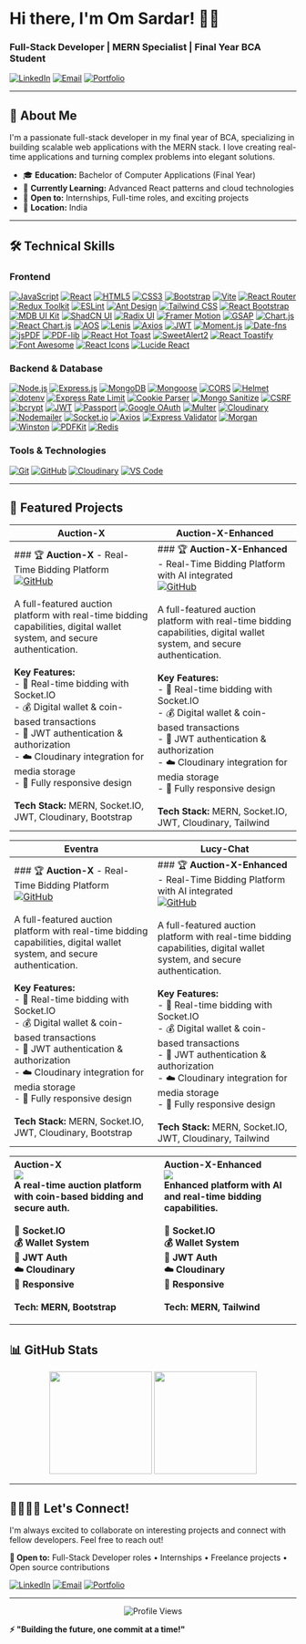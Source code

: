 # Hi there, I'm Om Sardar! 👋🏻

### Full-Stack Developer | MERN Specialist | Final Year BCA Student

[![LinkedIn](https://img.shields.io/badge/LinkedIn-0077B5?style=flat&logo=linkedin&logoColor=white)](https://www.linkedin.com/in/om-sardar/)
[![Email](https://img.shields.io/badge/Email-D14836?style=flat&logo=gmail&logoColor=white)](mailto:omsardar14@gmail.com)
[![Portfolio](https://img.shields.io/badge/Portfolio-FF5722?style=flat&logo=google-chrome&logoColor=white)](https://yourportfolio.com)

---

## 🚀 About Me

I'm a passionate full-stack developer in my final year of BCA, specializing in building scalable web applications with the MERN stack. I love creating real-time applications and turning complex problems into elegant solutions.

- 🎓 **Education:** Bachelor of Computer Applications (Final Year)
- 🌱 **Currently Learning:** Advanced React patterns and cloud technologies
- 💼 **Open to:** Internships, Full-time roles, and exciting projects
- 📍 **Location:** India

---

## 🛠️ Technical Skills

### **Frontend**
[![JavaScript](https://img.shields.io/badge/JavaScript-F7DF1E?style=flat&logo=javascript&logoColor=black)](https://developer.mozilla.org/en-US/docs/Web/JavaScript) 
[![React](https://img.shields.io/badge/React-20232A?style=flat&logo=react&logoColor=61DAFB)](https://react.dev/)
[![HTML5](https://img.shields.io/badge/HTML5-E34F26?style=flat&logo=html5&logoColor=white)](https://developer.mozilla.org/en-US/docs/Web/HTML)
[![CSS3](https://img.shields.io/badge/CSS3-1572B6?style=flat&logo=css3&logoColor=white)](https://developer.mozilla.org/en-US/docs/Web/CSS)
[![Bootstrap](https://img.shields.io/badge/Bootstrap-563D7C?style=flat&logo=bootstrap&logoColor=white)](https://getbootstrap.com/)
[![Vite](https://img.shields.io/badge/Vite-646CFF?style=flat&logo=vite&logoColor=white)](https://vitejs.dev/)
[![React Router](https://img.shields.io/badge/React_Router-CA4245?style=flat&logo=react-router&logoColor=white)](https://reactrouter.com/)
[![Redux Toolkit](https://img.shields.io/badge/Redux_Toolkit-593D88?style=flat&logo=redux&logoColor=white)](https://redux-toolkit.js.org/)
[![ESLint](https://img.shields.io/badge/ESLint-4B32C3?style=flat&logo=eslint&logoColor=white)](https://eslint.org/)
[![Ant Design](https://img.shields.io/badge/Ant_Design-0170FE?style=flat&logo=ant-design&logoColor=white)](https://ant.design/)
[![Tailwind CSS](https://img.shields.io/badge/Tailwind_CSS-38B2AC?style=flat&logo=tailwind-css&logoColor=white)](https://tailwindcss.com/)
[![React Bootstrap](https://img.shields.io/badge/React_Bootstrap-7952B3?style=flat&logo=bootstrap&logoColor=white)](https://react-bootstrap.github.io/)
[![MDB UI Kit](https://img.shields.io/badge/MDB_UI_Kit-2196F3?style=flat&logo=material-design&logoColor=white)](https://mdbootstrap.com/)
[![ShadCN UI](https://img.shields.io/badge/ShadCN_UI-000000?style=flat&logo=shadcnui&logoColor=white)](https://ui.shadcn.com/)
[![Radix UI](https://img.shields.io/badge/Radix_UI-161618?style=flat&logo=radix-ui&logoColor=white)](https://www.radix-ui.com/)
[![Framer Motion](https://img.shields.io/badge/Framer_Motion-0055FF?style=flat&logo=framer&logoColor=white)](https://www.framer.com/motion/)
[![GSAP](https://img.shields.io/badge/GSAP-88CE02?style=flat&logo=greensock&logoColor=white)](https://greensock.com/gsap/)
[![Chart.js](https://img.shields.io/badge/Chart.js-FF6384?style=flat&logo=chart.js&logoColor=white)](https://www.chartjs.org/)
[![React Chart.js](https://img.shields.io/badge/React_Chart.js-FF6384?style=flat&logo=chart.js&logoColor=white)](https://react-chartjs-2.js.org/)
[![AOS](https://img.shields.io/badge/AOS-4285F4?style=flat&logo=javascript&logoColor=white)](https://michalsnik.github.io/aos/)
[![Lenis](https://img.shields.io/badge/Lenis-000000?style=flat&logo=javascript&logoColor=white)](https://lenis.studiofreight.com/)
[![Axios](https://img.shields.io/badge/Axios-5A29E4?style=flat&logo=axios&logoColor=white)](https://axios-http.com/)
[![JWT](https://img.shields.io/badge/JWT-000000?style=flat&logo=JSON%20web%20tokens&logoColor=white)](https://jwt.io/)
[![Moment.js](https://img.shields.io/badge/Moment.js-2C5aa0?style=flat&logo=moment.js&logoColor=white)](https://momentjs.com/)
[![Date-fns](https://img.shields.io/badge/Date--fns-770C56?style=flat&logo=date-fns&logoColor=white)](https://date-fns.org/)
[![jsPDF](https://img.shields.io/badge/jsPDF-FF5722?style=flat&logo=adobe-acrobat-reader&logoColor=white)](https://github.com/parallax/jsPDF)
[![PDF-lib](https://img.shields.io/badge/PDF--lib-FF5722?style=flat&logo=adobe-acrobat-reader&logoColor=white)](https://pdf-lib.js.org/)
[![React Hot Toast](https://img.shields.io/badge/React_Hot_Toast-FF6B6B?style=flat&logo=react&logoColor=white)](https://react-hot-toast.com/)
[![SweetAlert2](https://img.shields.io/badge/SweetAlert2-3085d6?style=flat&logo=javascript&logoColor=white)](https://sweetalert2.github.io/)
[![React Toastify](https://img.shields.io/badge/React_Toastify-FF6B6B?style=flat&logo=react&logoColor=white)](https://fkhadra.github.io/react-toastify/)
[![Font Awesome](https://img.shields.io/badge/Font_Awesome-339AF0?style=flat&logo=fontawesome&logoColor=white)](https://fontawesome.com/)
[![React Icons](https://img.shields.io/badge/React_Icons-61DAFB?style=flat&logo=react&logoColor=black)](https://react-icons.github.io/react-icons/)
[![Lucide React](https://img.shields.io/badge/Lucide_React-F56565?style=flat&logo=lucide&logoColor=white)](https://lucide.dev/)


### **Backend & Database**

[![Node.js](https://img.shields.io/badge/Node.js-43853D?style=flat&logo=node.js&logoColor=white)](https://nodejs.org/)
[![Express.js](https://img.shields.io/badge/Express.js-404D59?style=flat&logo=express&logoColor=white)](https://expressjs.com/)
[![MongoDB](https://img.shields.io/badge/MongoDB-4EA94B?style=flat&logo=mongodb&logoColor=white)](https://www.mongodb.com/)
[![Mongoose](https://img.shields.io/badge/Mongoose-880000?style=flat&logo=mongoose&logoColor=white)](https://mongoosejs.com/)
[![CORS](https://img.shields.io/badge/CORS-FF6C37?style=flat&logo=javascript&logoColor=white)](https://github.com/expressjs/cors)
[![Helmet](https://img.shields.io/badge/Helmet-000000?style=flat&logo=helmet&logoColor=white)](https://helmetjs.github.io/)
[![dotenv](https://img.shields.io/badge/dotenv-ECD53F?style=flat&logo=dotenv&logoColor=black)](https://github.com/motdotla/dotenv)
[![Express Rate Limit](https://img.shields.io/badge/Rate_Limit-FF6B6B?style=flat&logo=express&logoColor=white)](https://github.com/nfriedly/express-rate-limit)
[![Cookie Parser](https://img.shields.io/badge/Cookie_Parser-8B4513?style=flat&logo=javascript&logoColor=white)](https://github.com/expressjs/cookie-parser)
[![Mongo Sanitize](https://img.shields.io/badge/Mongo_Sanitize-4EA94B?style=flat&logo=mongodb&logoColor=white)](https://github.com/fiznool/express-mongo-sanitize)
[![CSRF](https://img.shields.io/badge/CSRF-DC143C?style=flat&logo=security&logoColor=white)](https://github.com/expressjs/csurf)
[![bcrypt](https://img.shields.io/badge/bcrypt-3178C6?style=flat&logo=npm&logoColor=white)](https://github.com/kelektiv/node.bcrypt.js)
[![JWT](https://img.shields.io/badge/JWT-000000?style=flat&logo=JSON%20web%20tokens&logoColor=white)](https://jwt.io/)
[![Passport](https://img.shields.io/badge/Passport-34E27A?style=flat&logo=passport&logoColor=white)](http://www.passportjs.org/)
[![Google OAuth](https://img.shields.io/badge/Google_OAuth-4285F4?style=flat&logo=google&logoColor=white)](https://developers.google.com/identity/protocols/oauth2)
[![Multer](https://img.shields.io/badge/Multer-FF6600?style=flat&logo=javascript&logoColor=white)](https://github.com/expressjs/multer)
[![Cloudinary](https://img.shields.io/badge/Cloudinary-3448C5?style=flat&logo=cloudinary&logoColor=white)](https://cloudinary.com/)
[![Nodemailer](https://img.shields.io/badge/Nodemailer-339933?style=flat&logo=nodemailer&logoColor=white)](https://nodemailer.com/)
[![Socket.io](https://img.shields.io/badge/Socket.io-010101?style=flat&logo=socket.io&logoColor=white)](https://socket.io/)
[![Axios](https://img.shields.io/badge/Axios-5A29E4?style=flat&logo=axios&logoColor=white)](https://axios-http.com/)
[![Express Validator](https://img.shields.io/badge/Express_Validator-404D59?style=flat&logo=express&logoColor=white)](https://express-validator.github.io/)
[![Morgan](https://img.shields.io/badge/Morgan-000000?style=flat&logo=javascript&logoColor=white)](https://github.com/expressjs/morgan)
[![Winston](https://img.shields.io/badge/Winston-231F20?style=flat&logo=winston&logoColor=white)](https://github.com/winstonjs/winston)
[![PDFKit](https://img.shields.io/badge/PDFKit-FF5722?style=flat&logo=adobe-acrobat-reader&logoColor=white)](https://pdfkit.org/)
[![Redis](https://img.shields.io/badge/Redis-DC382D?style=flat&logo=redis&logoColor=white)](https://redis.io/)

### **Tools & Technologies**
[![Git](https://img.shields.io/badge/Git-F05032?style=flat&logo=git&logoColor=white)](https://git-scm.com/)
[![GitHub](https://img.shields.io/badge/GitHub-100000?style=flat&logo=github&logoColor=white)](https://github.com/)
[![Cloudinary](https://img.shields.io/badge/Cloudinary-3448C5?style=flat&logo=cloudinary&logoColor=white)](https://cloudinary.com/)
[![VS Code](https://img.shields.io/badge/VS_Code-0078D4?style=flat&logo=visual%20studio%20code&logoColor=white)](https://code.visualstudio.com/)

---

## 🚀 Featured Projects

| **Auction-X** | **Auction-X-Enhanced** |
|---------------|---------------|
| ### 🏆 **Auction-X** - Real-Time Bidding Platform<br>[![GitHub](https://img.shields.io/badge/View_Code-181717?style=flat&logo=github)](https://github.com/OM-SARDAR/AUCTION-X-LOCALHOST)<br><br>A full-featured auction platform with real-time bidding capabilities, digital wallet system, and secure authentication.<br><br>**Key Features:**<br>- 🔴 Real-time bidding with Socket.IO<br>- 💰 Digital wallet & coin-based transactions<br>- 🔐 JWT authentication & authorization<br>- ☁️ Cloudinary integration for media storage<br>- 📱 Fully responsive design<br><br>**Tech Stack:** MERN, Socket.IO, JWT, Cloudinary, Bootstrap | ### 🏆 **Auction-X-Enhanced** - Real-Time Bidding Platform with AI integrated<br>[![GitHub](https://img.shields.io/badge/View_Code-181717?style=flat&logo=github)](https://github.com/OM-SARDAR/AUCTION-X-Enhanced-LOCALHOST)<br><br>A full-featured auction platform with real-time bidding capabilities, digital wallet system, and secure authentication.<br><br>**Key Features:**<br>- 🔴 Real-time bidding with Socket.IO<br>- 💰 Digital wallet & coin-based transactions<br>- 🔐 JWT authentication & authorization<br>- ☁️ Cloudinary integration for media storage<br>- 📱 Fully responsive design<br><br>**Tech Stack:** MERN, Socket.IO, JWT, Cloudinary, Tailwind |

| **Eventra** | **Lucy-Chat** |
|---------------|---------------|
| ### 🏆 **Auction-X** - Real-Time Bidding Platform<br>[![GitHub](https://img.shields.io/badge/View_Code-181717?style=flat&logo=github)](https://github.com/OM-SARDAR/AUCTION-X-LOCALHOST)<br><br>A full-featured auction platform with real-time bidding capabilities, digital wallet system, and secure authentication.<br><br>**Key Features:**<br>- 🔴 Real-time bidding with Socket.IO<br>- 💰 Digital wallet & coin-based transactions<br>- 🔐 JWT authentication & authorization<br>- ☁️ Cloudinary integration for media storage<br>- 📱 Fully responsive design<br><br>**Tech Stack:** MERN, Socket.IO, JWT, Cloudinary, Bootstrap | ### 🏆 **Auction-X-Enhanced** - Real-Time Bidding Platform with AI integrated<br>[![GitHub](https://img.shields.io/badge/View_Code-181717?style=flat&logo=github)](https://github.com/OM-SARDAR/AUCTION-X-Enhanced-LOCALHOST)<br><br>A full-featured auction platform with real-time bidding capabilities, digital wallet system, and secure authentication.<br><br>**Key Features:**<br>- 🔴 Real-time bidding with Socket.IO<br>- 💰 Digital wallet & coin-based transactions<br>- 🔐 JWT authentication & authorization<br>- ☁️ Cloudinary integration for media storage<br>- 📱 Fully responsive design<br><br>**Tech Stack:** MERN, Socket.IO, JWT, Cloudinary, Tailwind |

| <strong>Auction-X</strong><br><a href="https://github.com/OM-SARDAR/AUCTION-X-LOCALHOST"><img src="https://img.shields.io/badge/View_Code-181717?style=flat&logo=github"></a><br>A real-time auction platform with coin-based bidding and secure auth.<br><br>🔴 Socket.IO<br>💰 Wallet System<br>🔐 JWT Auth<br>☁️ Cloudinary<br>📱 Responsive<br><br>Tech: MERN, Bootstrap | <strong>Auction-X-Enhanced</strong><br><a href="https://github.com/OM-SARDAR/AUCTION-X-Enhanced-LOCALHOST"><img src="https://img.shields.io/badge/View_Code-181717?style=flat&logo=github"></a><br>Enhanced platform with AI and real-time bidding capabilities.<br><br>🔴 Socket.IO<br>💰 Wallet System<br>🔐 JWT Auth<br>☁️ Cloudinary<br>📱 Responsive<br><br>Tech: MERN, Tailwind |
|:--|:--|


---

## 📊 GitHub Stats

<div align="center">
  <img height="180em" src="https://github-readme-stats.vercel.app/api?username=OM-SARDAR&show_icons=true&theme=radical&include_all_commits=true&count_private=true"/>
  <img height="180em" src="https://github-readme-stats.vercel.app/api/top-langs/?username=OM-SARDAR&layout=compact&theme=radical"/>
</div>

---

## 🫱🏻‍🫲🏻 Let's Connect!

I'm always excited to collaborate on interesting projects and connect with fellow developers. Feel free to reach out!

**💬 Open to:** Full-Stack Developer roles • Internships • Freelance projects • Open source contributions

[![LinkedIn](https://img.shields.io/badge/LinkedIn-Connect-0077B5?style=for-the-badge&logo=linkedin)](https://www.linkedin.com/in/om-sardar/)
[![Email](https://img.shields.io/badge/Email-Contact-D14836?style=for-the-badge&logo=gmail)](mailto:omsardar14@gmail.com)
[![Portfolio](https://img.shields.io/badge/Portfolio-Visit-FF5722?style=for-the-badge&logo=google-chrome)](https://yourportfolio.com)

---

<div align="center">
  <img src="https://komarev.com/ghpvc/?username=OM-SARDAR&label=Profile%20Views&color=0e75b6&style=flat" alt="Profile Views" />
</div>

**⚡ "Building the future, one commit at a time!"**
